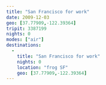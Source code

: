 ```yaml
---
title: "San Francisco for work"
date: 2009-12-03
geo: [37.77909,-122.39364]
tripit: 3387199
nights: 0
modes: ["air"]
destinations:
  -
    title: "San Francisco for work"
    nights: 0
    location: "frog SF"
    geo: [37.77909,-122.39364]
---
```



